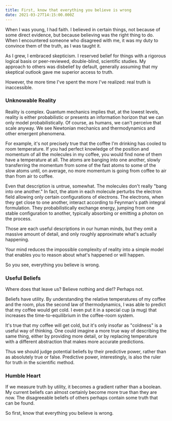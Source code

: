 ```yaml
---
title: First, know that everything you believe is wrong
date: 2021-03-27T14:15:00.000Z
---
```


When I was young, I had faith. I believed in certain things, not because of some direct evidence, but because believing was the right thing to do. When I encountered someone who disagreed with me, it was my duty to convince them of the truth, as I was taught it.

As I grew, I embraced skepticism. I reserved belief for things with a rigorous logical basis or peer-reviewed, double-blind, scientific studies. My approach to others was disbelief by default, generally assuming that my skeptical outlook gave me superior access to truth.

However, the more time I've spent the more I've realized: real truth is inaccessible.

### Unknowable Reality

Reality is complex. Quantum mechanics implies that, at the lowest levels, reality is either probabilistic or presents an information horizon that we can only model probabilistically. Of course, as humans, we can't perceive that scale anyway. We see Newtonian mechanics and thermodynamics and other emergent phenomena.

For example, it's not precisely true that the coffee I'm drinking has cooled to room temperature. If you had perfect knowledge of the position and momentum of all the molecules in my coffee, you would find none of them have a temperature at all. The atoms are banging into one another, slowly transferring the momentum from some of the fast atoms to some of the slow atoms until, on average, no more momentum is going from coffee to air than from air to coffee.

Even that description is untrue, somewhat. The molecules don't really "bang into one another." In fact, the atom in each molecule perturbs the electron field allowing only certain configurations of electrons. The electrons, when they get close to one another, interact according to Feynman's path integral formulation. They probabilistically exchange energy, jumping from one stable configuration to another, typically absorbing or emitting a photon on the process.

Those are each useful descriptions in our human minds, but they omit a massive amount of detail, and only roughly approximate what's actually happening.

Your mind reduces the impossible complexity of reality into a simple model that enables you to reason about what's happened or will happen.

So you see, everything you believe is wrong.

### Useful Beliefs

Where does that leave us? Believe nothing and die!? Perhaps not.

Beliefs have utility. By understanding the relative temperatures of my coffee and the room, plus the second law of thermodynamics, I was able to predict that my coffee would get cold. I even put it in a special cup (a mug) that increases the time-to-equilibrium in the coffee-room system.

It's true that my coffee will get cold, but it's only insofar as "coldness" is a useful way of thinking. One could imagine a more true way of describing the same thing, either by providing more detail, or by replacing temperature with a different abstraction that makes more accurate predictions.

Thus we should judge potential beliefs by their predictive power, rather than as absolutely true or false. Predictive power, interestingly, is also the ruler for truth in the scientific method.

### Humble Heart

If we measure truth by utility, it becomes a gradient rather than a boolean. My current beliefs can almost certainly become more true than they are now. The disagreeable beliefs of others perhaps contain some truth that can be found.

So first, know that everything you believe is wrong.
